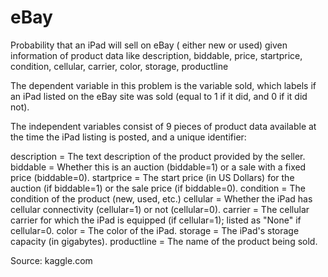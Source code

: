 # eBay
Probability that an iPad will sell on eBay ( either new or used) given information of product data like description, biddable, price, startprice, condition, cellular, carrier, color, storage,  productline 

The dependent variable in this problem is the variable sold, 
which labels if an iPad listed on the eBay site was sold (equal to 1 if it did, and 0 if it did not). 

The independent variables consist of 9 pieces of product data available at the time the iPad listing is posted, 
and a unique identifier:
  
description = The text description of the product provided by the seller.
biddable = Whether this is an auction (biddable=1) or a sale with a fixed price (biddable=0).
startprice = The start price (in US Dollars) for the auction (if biddable=1) or the sale price (if biddable=0).
condition = The condition of the product (new, used, etc.)
cellular = Whether the iPad has cellular connectivity (cellular=1) or not (cellular=0).
carrier = The cellular carrier for which the iPad is equipped (if cellular=1); listed as "None" if cellular=0.
color = The color of the iPad.
storage = The iPad's storage capacity (in gigabytes).
productline = The name of the product being sold.
 
Source: kaggle.com
